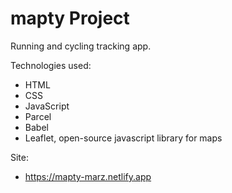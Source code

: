 # mapty Project

Running and cycling tracking app.

Technologies used:

- HTML
- CSS
- JavaScript
- Parcel
- Babel
- Leaflet, open-source javascript library for maps

Site:

- https://mapty-marz.netlify.app
